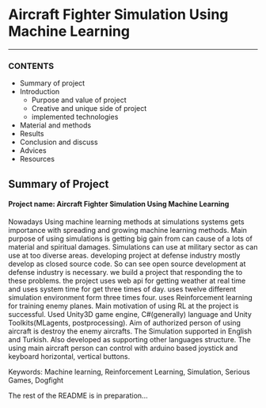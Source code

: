 # Aircraft Fighter Simulation Using Machine Learning
----------------------------------------------------
### CONTENTS

- Summary of project 
- Introduction
  - Purpose and value of project
  - Creative and unique side of project
  - implemented technologies
- Material and methods
- Results
- Conclusion and discuss
- Advices
- Resources



## Summary of Project

#### Project name: Aircraft Fighter Simulation Using Machine Learning

Nowadays Using machine learning methods at simulations systems gets importance with spreading and growing  machine learning methods. Main purpose of using simulations is getting big gain from can cause of a lots of material and spiritual damages. Simulations can use at military sector as can use at too diverse areas. developing project at defense industry mostly develop as closed source code. So can see open source development at defense industry is necessary. we build a project that responding the to these problems. the project uses web api for getting weather at real time and uses system time for get three times of day. uses twelve different simulation environment form three times four. uses Reinforcement learning for training enemy planes. Main motivation of using RL at the project is successful.  Used Unity3D game engine, C#(generally) language and Unity Toolkits(MLagents, postprocessing). Aim of authorized person of using aircraft is destroy the enemy aircrafts. The Simulation supported in English and Turkish. Also developed as supporting other languages structure.  The using main aircraft person can control with arduino based joystick and keyboard horizontal, vertical buttons. 



Keywords: Machine learning, Reinforcement Learning, Simulation, Serious Games, Dogfight



The rest of the README is in preparation...

